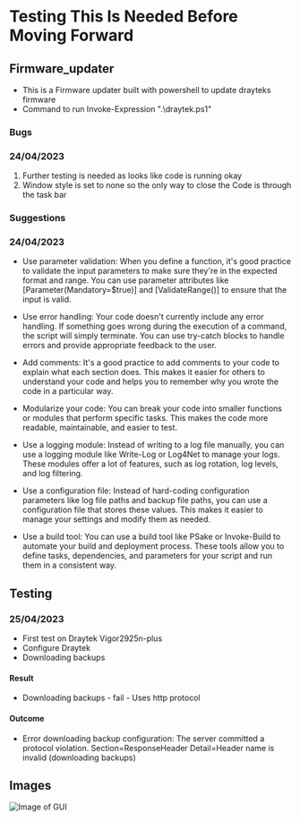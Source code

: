 # Testing This Is Needed Before Moving Forward #

## Firmware_updater

- This is a Firmware updater built with powershell to update drayteks firmware 
- Command to run Invoke-Expression ".\draytek.ps1"

### Bugs

### 24/04/2023 ###

1. Further testing is needed as looks like code is running okay 
2. Window style is set to none so the only way to close the Code is through the task bar

 ### Suggestions

### 24/04/2023 ###

- Use parameter validation: When you define a function, it's good practice to validate the input parameters to make sure they're in the expected format and range. You can use parameter attributes like [Parameter(Mandatory=$true)] and [ValidateRange()] to ensure that the input is valid.

- Use error handling: Your code doesn't currently include any error handling. If something goes wrong during the execution of a command, the script will simply terminate. You can use try-catch blocks to handle errors and provide appropriate feedback to the user.

- Add comments: It's a good practice to add comments to your code to explain what each section does. This makes it easier for others to understand your code and helps you to remember why you wrote the code in a particular way.

- Modularize your code: You can break your code into smaller functions or modules that perform specific tasks. This makes the code more readable, maintainable, and easier to test.

- Use a logging module: Instead of writing to a log file manually, you can use a logging module like Write-Log or Log4Net to manage your logs. These modules offer a lot of features, such as log rotation, log levels, and log filtering.

- Use a configuration file: Instead of hard-coding configuration parameters like log file paths and backup file paths, you can use a configuration file that stores these values. This makes it easier to manage your settings and modify them as needed.

- Use a build tool: You can use a build tool like PSake or Invoke-Build to automate your build and deployment process. These tools allow you to define tasks, dependencies, and parameters for your script and run them in a consistent way.

## Testing 

### 25/04/2023 ###

- First test on Draytek Vigor2925n-plus
- Configure Draytek
- Downloading backups

#### Result

- Downloading backups - fail - Uses http protocol

#### Outcome

- Error downloading backup configuration: The server committed a protocol violation. Section=ResponseHeader Detail=Header name is invalid (downloading backups)

## Images

![Image of GUI](https://file%2B.vscode-resource.vscode-cdn.net/c%3A/Users/jonathankeefe.ASTONBERKELEY/OneDrive%20-%20Aston%20Berkeley%20Systems%20Ltd/Pictures/Screenshots/Screenshot%202023-04-24%20140945.png?version%3D1682341856571)